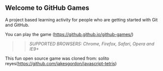 ## Welcome to GitHub Games

A project based learning activity for people who are getting started with Git and GitHub.

You can play the game (https://github.github.io/github-games/)

>> _*SUPPORTED BROWSERS*: Chrome, Firefox, Safari, Opera and IE9+_

This fun open source game was cloned from: solito reyes(https://github.com/jakesgordon/javascript-tetris)
